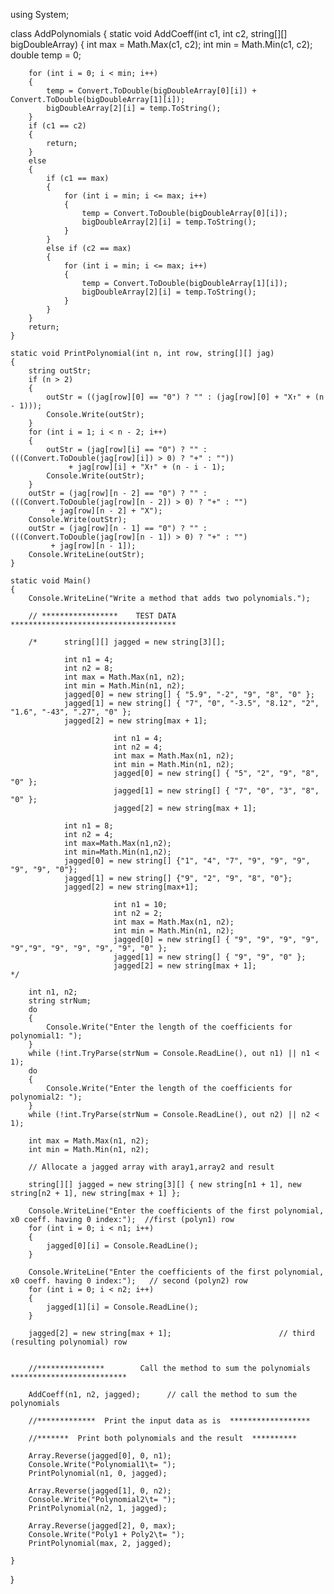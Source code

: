 using System;

class AddPolynomials
{
    static void AddCoeff(int c1, int c2, string[][] bigDoubleArray)
    {
        int max = Math.Max(c1, c2);
        int min = Math.Min(c1, c2);
        double temp = 0;

        for (int i = 0; i < min; i++)
        {
            temp = Convert.ToDouble(bigDoubleArray[0][i]) + Convert.ToDouble(bigDoubleArray[1][i]);
            bigDoubleArray[2][i] = temp.ToString();
        }
        if (c1 == c2)
        {
            return;
        }
        else
        {
            if (c1 == max)
            {
                for (int i = min; i <= max; i++)
                {
                    temp = Convert.ToDouble(bigDoubleArray[0][i]);
                    bigDoubleArray[2][i] = temp.ToString();
                }
            }
            else if (c2 == max)
            {
                for (int i = min; i <= max; i++)
                {
                    temp = Convert.ToDouble(bigDoubleArray[1][i]);
                    bigDoubleArray[2][i] = temp.ToString();
                }
            }
        }
        return;
    }

    static void PrintPolynomial(int n, int row, string[][] jag)
    {
        string outStr;
        if (n > 2)
        {
            outStr = ((jag[row][0] == "0") ? "" : (jag[row][0] + "X↑" + (n - 1)));
            Console.Write(outStr);
        }
        for (int i = 1; i < n - 2; i++)
        {
            outStr = (jag[row][i] == "0") ? "" : (((Convert.ToDouble(jag[row][i]) > 0) ? "+" : ""))
                 + jag[row][i] + "X↑" + (n - i - 1);
            Console.Write(outStr);
        }
        outStr = (jag[row][n - 2] == "0") ? "" : (((Convert.ToDouble(jag[row][n - 2]) > 0) ? "+" : "")
             + jag[row][n - 2] + "X");
        Console.Write(outStr);
        outStr = (jag[row][n - 1] == "0") ? "" : (((Convert.ToDouble(jag[row][n - 1]) > 0) ? "+" : "")
             + jag[row][n - 1]);
        Console.WriteLine(outStr);
    }

    static void Main()
    {
        Console.WriteLine("Write a method that adds two polynomials.");

        // *****************    TEST DATA   *************************************

        /*      string[][] jagged = new string[3][];

                int n1 = 4;
                int n2 = 8;
                int max = Math.Max(n1, n2);
                int min = Math.Min(n1, n2);
                jagged[0] = new string[] { "5.9", "-2", "9", "8", "0" };
                jagged[1] = new string[] { "7", "0", "-3.5", "8.12", "2", "1.6", "-43", ".27", "0" };
                jagged[2] = new string[max + 1];

                           int n1 = 4;
                           int n2 = 4;
                           int max = Math.Max(n1, n2);
                           int min = Math.Min(n1, n2);
                           jagged[0] = new string[] { "5", "2", "9", "8", "0" };
                           jagged[1] = new string[] { "7", "0", "3", "8", "0" };
                           jagged[2] = new string[max + 1];

                int n1 = 8;
                int n2 = 4;
                int max=Math.Max(n1,n2);
                int min=Math.Min(n1,n2);
                jagged[0] = new string[] {"1", "4", "7", "9", "9", "9", "9", "9", "0"};
                jagged[1] = new string[] {"9", "2", "9", "8", "0"};
                jagged[2] = new string[max+1];

                           int n1 = 10;
                           int n2 = 2;
                           int max = Math.Max(n1, n2);
                           int min = Math.Min(n1, n2);
                           jagged[0] = new string[] { "9", "9", "9", "9", "9","9", "9", "9", "9", "9", "0" };
                           jagged[1] = new string[] { "9", "9", "0" };
                           jagged[2] = new string[max + 1];
    */

        int n1, n2;
        string strNum;
        do
        {
            Console.Write("Enter the length of the coefficients for polynomial1: ");
        }
        while (!int.TryParse(strNum = Console.ReadLine(), out n1) || n1 < 1);
        do
        {
            Console.Write("Enter the length of the coefficients for polynomial2: ");
        }
        while (!int.TryParse(strNum = Console.ReadLine(), out n2) || n2 < 1);

        int max = Math.Max(n1, n2);
        int min = Math.Min(n1, n2);

        // Allocate a jagged array with aray1,array2 and result

        string[][] jagged = new string[3][] { new string[n1 + 1], new string[n2 + 1], new string[max + 1] };

        Console.WriteLine("Enter the coefficients of the first polynomial, x0 coeff. having 0 index:");  //first (polyn1) row
        for (int i = 0; i < n1; i++)
        {
            jagged[0][i] = Console.ReadLine();
        }

        Console.WriteLine("Enter the coefficients of the first polynomial, x0 coeff. having 0 index:");   // second (polyn2) row
        for (int i = 0; i < n2; i++)
        {
            jagged[1][i] = Console.ReadLine();
        }

        jagged[2] = new string[max + 1];                        // third (resulting polynomial) row


        //***************        Call the method to sum the polynomials     ************************** 

        AddCoeff(n1, n2, jagged);      // call the method to sum the polynomials

        //*************  Print the input data as is  ******************

        //*******  Print both polynomials and the result  **********

        Array.Reverse(jagged[0], 0, n1);
        Console.Write("Polynomial1\t= ");
        PrintPolynomial(n1, 0, jagged);

        Array.Reverse(jagged[1], 0, n2);
        Console.Write("Polynomial2\t= ");
        PrintPolynomial(n2, 1, jagged);

        Array.Reverse(jagged[2], 0, max);
        Console.Write("Poly1 + Poly2\t= ");
        PrintPolynomial(max, 2, jagged);

    }
}
